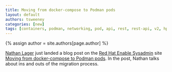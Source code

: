 ```yaml
---
title: Moving from docker-compose to Podman pods 
layout: default
authors: tsweeney 
categories: [new]
tags: [containers, podman, networking, pod, api, rest, rest-api, v2, hpc]
---
```

{% assign author = site.authors[page.author] %}

[Nathan Lager](https://twitter.com/gangrif) just landed a blog post on the [Red Hat Enable Sysadmin](https://www.redhat.com/sysadmin/) site [Moving from docker-compose to Podman pods](https://www.redhat.com/sysadmin/compose-podman-pods).  In the post, Nathan talks about ins and outs of the migration process.
